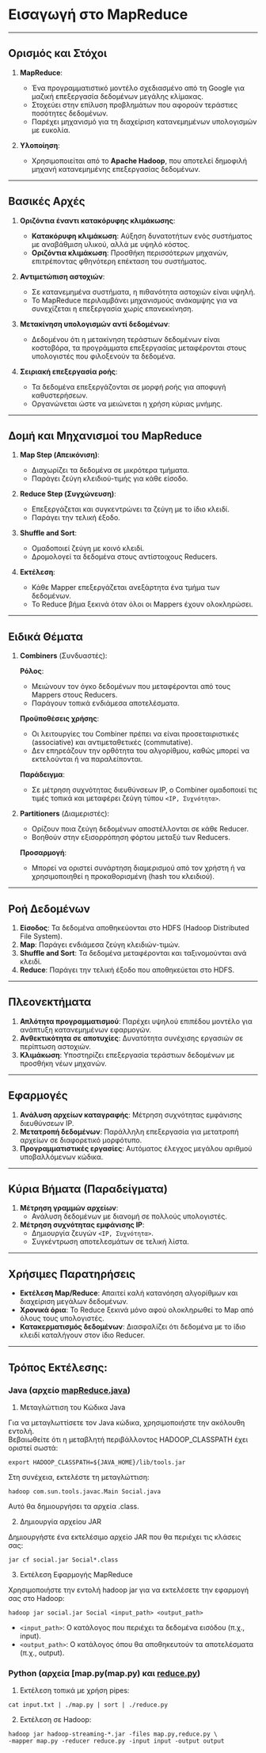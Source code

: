 # Εισαγωγή στο MapReduce

---

## Ορισμός και Στόχοι
1. **MapReduce**:  
   - Ένα προγραμματιστικό μοντέλο σχεδιασμένο από τη Google για μαζική επεξεργασία δεδομένων μεγάλης κλίμακας.  
   - Στοχεύει στην επίλυση προβλημάτων που αφορούν τεράστιες ποσότητες δεδομένων.  
   - Παρέχει μηχανισμό για τη διαχείριση κατανεμημένων υπολογισμών με ευκολία.  

2. **Υλοποίηση**:  
   - Χρησιμοποιείται από το **Apache Hadoop**, που αποτελεί δημοφιλή μηχανή κατανεμημένης επεξεργασίας δεδομένων.  

---

## Βασικές Αρχές
1. **Οριζόντια έναντι κατακόρυφης κλιμάκωσης**:  
   - **Κατακόρυφη κλιμάκωση**: Αύξηση δυνατοτήτων ενός συστήματος με αναβάθμιση υλικού, αλλά με υψηλό κόστος.  
   - **Οριζόντια κλιμάκωση**: Προσθήκη περισσότερων μηχανών, επιτρέποντας φθηνότερη επέκταση του συστήματος.  

2. **Αντιμετώπιση αστοχιών**:  
   - Σε κατανεμημένα συστήματα, η πιθανότητα αστοχιών είναι υψηλή.  
   - Το MapReduce περιλαμβάνει μηχανισμούς ανάκαμψης για να συνεχίζεται η επεξεργασία χωρίς επανεκκίνηση.  

3. **Μετακίνηση υπολογισμών αντί δεδομένων**:  
   - Δεδομένου ότι η μετακίνηση τεράστιων δεδομένων είναι κοστοβόρα, τα προγράμματα επεξεργασίας μεταφέρονται στους υπολογιστές που φιλοξενούν τα δεδομένα.  

4. **Σειριακή επεξεργασία ροής**:  
   - Τα δεδομένα επεξεργάζονται σε μορφή ροής για αποφυγή καθυστερήσεων.  
   - Οργανώνεται ώστε να μειώνεται η χρήση κύριας μνήμης.  

---

## Δομή και Μηχανισμοί του MapReduce
1. **Map Step (Απεικόνιση)**:  
   - Διαχωρίζει τα δεδομένα σε μικρότερα τμήματα.  
   - Παράγει ζεύγη κλειδιού-τιμής για κάθε είσοδο.  

2. **Reduce Step (Συγχώνευση)**:  
   - Επεξεργάζεται και συγκεντρώνει τα ζεύγη με το ίδιο κλειδί.  
   - Παράγει την τελική έξοδο.  

3. **Shuffle and Sort**:  
   - Ομαδοποιεί ζεύγη με κοινό κλειδί.  
   - Δρομολογεί τα δεδομένα στους αντίστοιχους Reducers.  

4. **Εκτέλεση**:  
   - Κάθε Mapper επεξεργάζεται ανεξάρτητα ένα τμήμα των δεδομένων.  
   - Το Reduce βήμα ξεκινά όταν όλοι οι Mappers έχουν ολοκληρώσει.  

---

## Ειδικά Θέματα
1. **Combiners** (Συνδυαστές):  
   
   **Ρόλος**:

   - Μειώνουν τον όγκο δεδομένων που μεταφέρονται από τους Mappers στους Reducers.   
   - Παράγουν τοπικά ενδιάμεσα αποτελέσματα.

   **Προϋποθέσεις χρήσης**:

   - Οι λειτουργίες του Combiner πρέπει να είναι προσεταιριστικές (associative) και αντιμεταθετικές (commutative).   
   - Δεν επηρεάζουν την ορθότητα του αλγορίθμου, καθώς μπορεί να εκτελούνται ή να παραλείπονται.

   **Παράδειγμα**:

   - Σε μέτρηση συχνότητας διευθύνσεων IP, ο Combiner ομαδοποιεί τις τιμές τοπικά και μεταφέρει ζεύγη τύπου `<IP, Συχνότητα>`.

2. **Partitioners** (Διαμεριστές):  
   - Ορίζουν ποια ζεύγη δεδομένων αποστέλλονται σε κάθε Reducer.  
   - Βοηθούν στην εξισορρόπηση φόρτου μεταξύ των Reducers.  

   **Προσαρμογή**:

   - Μπορεί να οριστεί συνάρτηση διαμερισμού από τον χρήστη ή να χρησιμοποιηθεί η προκαθορισμένη (hash του κλειδιού).

---

## Ροή Δεδομένων
1. **Είσοδος**: Τα δεδομένα αποθηκεύονται στο HDFS (Hadoop Distributed File System).  
2. **Map**: Παράγει ενδιάμεσα ζεύγη κλειδιών-τιμών.  
3. **Shuffle and Sort**: Τα δεδομένα μεταφέρονται και ταξινομούνται ανά κλειδί.  
4. **Reduce**: Παράγει την τελική έξοδο που αποθηκεύεται στο HDFS.  

---

## Πλεονεκτήματα
1. **Απλότητα προγραμματισμού**: Παρέχει υψηλού επιπέδου μοντέλο για ανάπτυξη κατανεμημένων εφαρμογών.  
2. **Ανθεκτικότητα σε αποτυχίες**: Δυνατότητα συνέχισης εργασιών σε περίπτωση αστοχιών.  
3. **Κλιμάκωση**: Υποστηρίζει επεξεργασία τεράστιων δεδομένων με προσθήκη νέων μηχανών.  

---

## Εφαρμογές
1. **Ανάλυση αρχείων καταγραφής**: Μέτρηση συχνότητας εμφάνισης διευθύνσεων IP.  
2. **Μετατροπή δεδομένων**: Παράλληλη επεξεργασία για μετατροπή αρχείων σε διαφορετικό μορφότυπο.  
3. **Προγραμματιστικές εργασίες**: Αυτόματος έλεγχος μεγάλου αριθμού υποβαλλόμενων κώδικα.  

---

## Κύρια Βήματα (Παραδείγματα)
1. **Μέτρηση γραμμών αρχείων**:  
   - Ανάλυση δεδομένων με διανομή σε πολλούς υπολογιστές.  
2. **Μέτρηση συχνότητας εμφάνισης IP**:  
   - Δημιουργία ζευγών `<IP, Συχνότητα>`.  
   - Συγκέντρωση αποτελεσμάτων σε τελική λίστα.  

---

## Χρήσιμες Παρατηρήσεις
- **Εκτέλεση Map/Reduce**: Απαιτεί καλή κατανόηση αλγορίθμων και διαχείριση μεγάλων δεδομένων.  
- **Χρονικά όρια**: Το Reduce ξεκινά μόνο αφού ολοκληρωθεί το Map από όλους τους υπολογιστές.  
- **Κατακερματισμός δεδομένων**: Διασφαλίζει ότι δεδομένα με το ίδιο κλειδί καταλήγουν στον ίδιο Reducer.  

---

## Τρόπος Εκτέλεσης:

### Java (αρχείο [mapReduce.java](mapReduce.java))

1. Μεταγλώττιση του Κώδικα Java

Για να μεταγλωττίσετε τον Java κώδικα, χρησιμοποιήστε την ακόλουθη εντολή.  
Βεβαιωθείτε ότι η μεταβλητή περιβάλλοντος HADOOP_CLASSPATH έχει οριστεί σωστά:

```
export HADOOP_CLASSPATH=${JAVA_HOME}/lib/tools.jar
```

Στη συνέχεια, εκτελέστε τη μεταγλώττιση:

```
hadoop com.sun.tools.javac.Main Social.java
```

Αυτό θα δημιουργήσει τα αρχεία .class.

2. Δημιουργία αρχείου JAR

Δημιουργήστε ένα εκτελέσιμο αρχείο JAR που θα περιέχει τις κλάσεις σας:
```
jar cf social.jar Social*.class
```

3. Εκτέλεση Εφαρμογής MapReduce

Χρησιμοποιήστε την εντολή hadoop jar για να εκτελέσετε την εφαρμογή σας στο Hadoop:

```
hadoop jar social.jar Social <input_path> <output_path>
```

- `<input_path>`: Ο κατάλογος που περιέχει τα δεδομένα εισόδου (π.χ., input).   
- `<output_path>`: Ο κατάλογος όπου θα αποθηκευτούν τα αποτελέσματα (π.χ., output).


### Python (αρχεία [map.py(map.py) και [reduce.py](reduce.py))

1. Εκτέλεση τοπικά με χρήση pipes:

```
cat input.txt | ./map.py | sort | ./reduce.py
```

2. Εκτέλεση σε Hadoop: 

```
hadoop jar hadoop-streaming-*.jar -files map.py,reduce.py \
-mapper map.py -reducer reduce.py -input input -output output
```

